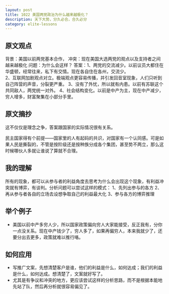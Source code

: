 ```yaml
---
layout: post
title: 1022 美国两党政治为什么越来越极化？
description: 天下大势，分久必合，合久必分
category: elite-lessons
---
```


## 原文观点
背景：美国以前两党基本合作，
冲突：现在美国大选两党的观点以及支持者之间越来越极化
问题：为什么会这样？
答案：1、两党的交流减少。以前议员大都住在华盛顿，经常往来，私下有交情。现在各自住在各州，交流少。   
     2、互联网加剧观点对立。极端观点更容易传播，并引发回音室现象，人们只听到自己阵营的声音，分裂更严重。
     3、没有了外忧，所以就有内患。以前有苏联这个共同敌人，两党统一对外。
     4、社会结构变化。以前是中产为主，现在中产减少，穷人增多，财富聚集在小部分手里。

## 原文摘抄
这不仅仅是理念之争，答案跟国家的实际情况很有关系。

民主国家得有个前提——国家里的人有起码的共识，对国家有一个认同感。可是如果人民是撕裂的，不管是按阶级还是按种族分成各个集团，甚至势不两立，那么这时候哪伙人多就让谁说了算就不合理。

## 我的理解
所有的现象，都可以从参与者的利益角度去思考为什么会出现这个现象，有利益冲突就有博弈，有谈判。分析问题可以尝试这样的模式：
1、先列出参与的各方
2、再从参与者各自的立场去设想争取自己的利益最大化
3、参与各方的博弈推理

## 举个例子
- 美国以前中产多穷人少，所以国家政策偏向穷人大家能接受，反正我有，分你一点没关系。现在中产钱少了，穷人多了，如果再偏穷人，本来我就少了，还要分出去更多，政策就难以推行咯。

## 如何应用
- 写推广文案，先想清楚客户是谁，他们的利益是什么，如何达成；我们的利益是什么，如何达成。想清楚了，文案就好写了。
- 尤其是有争议和冲突的地方，更应该尝试这样的分析思路，而不是根据本能地先站了队，然后再分析就很容易偏见了。